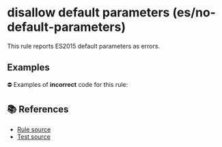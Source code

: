 # disallow default parameters (es/no-default-parameters)

This rule reports ES2015 default parameters as errors.

## Examples

⛔ Examples of **incorrect** code for this rule:

<eslint-playground type="bad" code="/*eslint es/no-default-parameters: error */
function f(a = 1) {}
" />

## 📚 References

- [Rule source](https://github.com/mysticatea/eslint-plugin-es/blob/v1.4.0/lib/rules/no-default-parameters.js)
- [Test source](https://github.com/mysticatea/eslint-plugin-es/blob/v1.4.0/tests/lib/rules/no-default-parameters.js)
